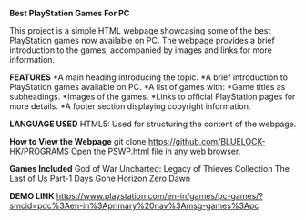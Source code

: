 **Best PlayStation Games For PC**

This project is a simple HTML webpage showcasing some of the best PlayStation games now available on PC. The webpage provides a brief introduction to the games, accompanied by images and links for more information.

**FEATURES**
*A main heading introducing the topic.
*A brief introduction to PlayStation games available on PC.
*A list of games with:
*Game titles as subheadings.
*Images of the games.
*Links to official PlayStation pages for more details.
*A footer section displaying copyright information.

**LANGUAGE USED**
HTML5: Used for structuring the content of the webpage.

**How to View the Webpage**
git clone https://github.com/BLUELOCK-HK/PROGRAMS
Open the PSWP.html file in any web browser.

**Games Included**
God of War
Uncharted: Legacy of Thieves Collection
The Last of Us Part-1
Days Gone
Horizon Zero Dawn

**DEMO LINK**
https://www.playstation.com/en-in/games/pc-games/?smcid=pdc%3Aen-in%3Aprimary%20nav%3Amsg-games%3Apc
